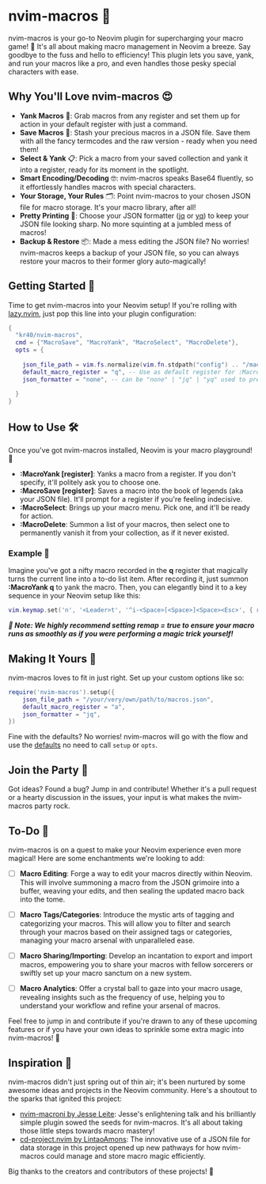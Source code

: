 # nvim-macros 📝

nvim-macros is your go-to Neovim plugin for supercharging your macro game! 🚀 It's all about making macro management in Neovim a breeze. Say goodbye to the fuss and hello to efficiency! This plugin lets you save, yank, and run your macros like a pro, and even handles those pesky special characters with ease.

## Why You'll Love nvim-macros 😍

- **Yank Macros** 🎣: Grab macros from any register and set them up for action in your default register with just a command.
- **Save Macros** 💾: Stash your precious macros in a JSON file. Save them with all the fancy termcodes and the raw version - ready when you need them!
- **Select & Yank** 📋: Pick a macro from your saved collection and yank it into a register, ready for its moment in the spotlight.
- **Smart Encoding/Decoding** 🤓: nvim-macros speaks Base64 fluently, so it effortlessly handles macros with special characters.
- **Your Storage, Your Rules** 🗂️: Point nvim-macros to your chosen JSON file for macro storage. It's your macro library, after all!
- **Pretty Printing** 🎨: Choose your JSON formatter ([jq](https://jqlang.github.io/jq/) or [yq](https://github.com/mikefarah/yq)) to keep your JSON file looking sharp. No more squinting at a jumbled mess of macros!
- **Backup & Restore** 📦: Made a mess editing the JSON file? No worries! nvim-macros keeps a backup of your JSON file, so you can always restore your macros to their former glory auto-magically!

## Getting Started 🚀

Time to get nvim-macros into your Neovim setup! If you're rolling with [lazy.nvim](https://github.com/folke/lazy.nvim), just pop this line into your plugin configuration:

```lua
{
  "kr40/nvim-macros",
  cmd = {"MacroSave", "MacroYank", "MacroSelect", "MacroDelete"},
  opts = {
  
    json_file_path = vim.fs.normalize(vim.fn.stdpath("config") .. "/macros.json"), -- Location where the macros will be stored
    default_macro_register = "q", -- Use as default register for :MacroYank and :MacroSave and :MacroSelect Raw functions
    json_formatter = "none", -- can be "none" | "jq" | "yq" used to pretty print the json file (jq or yq must be installed!)
    
  }
}
```

## How to Use 🛠️

Once you've got nvim-macros installed, Neovim is your macro playground! 🎉

- **:MacroYank [register]**: Yanks a macro from a register. If you don't specify, it'll politely ask you to choose one.
- **:MacroSave [register]**: Saves a macro into the book of legends (aka your JSON file). It'll prompt for a register if you're feeling indecisive.
- **:MacroSelect**: Brings up your macro menu. Pick one, and it'll be ready for action.
- **:MacroDelete**: Summon a list of your macros, then select one to permanently vanish it from your collection, as if it never existed.

### Example 🌟

Imagine you've got a nifty macro recorded in the **q** register that magically turns the current line into a to-do list item. After recording it, just summon **:MacroYank q** to yank the macro. Then, you can elegantly bind it to a key sequence in your Neovim setup like this:

```lua
vim.keymap.set('n', '<Leader>t', '^i-<Space>[<Space>]<Space><Esc>', { remap = true })
```

**_📝 Note: We highly recommend setting remap = true to ensure your macro runs as smoothly as if you were performing a magic trick yourself!_**

## Making It Yours 🎨

nvim-macros loves to fit in just right. Set up your custom options like so:

```lua
require('nvim-macros').setup({
    json_file_path = "/your/very/own/path/to/macros.json",
    default_macro_register = "a",
    json_formatter = "jq",
})
```

Fine with the defaults? No worries! nvim-macros will go with the flow and use the [defaults](#getting-started-🚀) no need to call `setup` or `opts`.

## Join the Party 🎉

Got ideas? Found a bug? Jump in and contribute! Whether it's a pull request or a hearty discussion in the issues, your input is what makes the nvim-macros party rock.

## To-Do 📝

nvim-macros is on a quest to make your Neovim experience even more magical! Here are some enchantments we're looking to add:

- [ ] **Macro Editing**: Forge a way to edit your macros directly within Neovim. This will involve summoning a macro from the JSON grimoire into a buffer, weaving your edits, and then sealing the updated macro back into the tome.

- [ ] **Macro Tags/Categories**: Introduce the mystic arts of tagging and categorizing your macros. This will allow you to filter and search through your macros based on their assigned tags or categories, managing your macro arsenal with unparalleled ease.

- [ ] **Macro Sharing/Importing**: Develop an incantation to export and import macros, empowering you to share your macros with fellow sorcerers or swiftly set up your macro sanctum on a new system.

- [ ] **Macro Analytics**: Offer a crystal ball to gaze into your macro usage, revealing insights such as the frequency of use, helping you to understand your workflow and refine your arsenal of macros.

Feel free to jump in and contribute if you're drawn to any of these upcoming features or if you have your own ideas to sprinkle some extra magic into nvim-macros! 🌟

## Inspiration 🌱

nvim-macros didn't just spring out of thin air; it's been nurtured by some awesome ideas and projects in the Neovim community. Here's a shoutout to the sparks that ignited this project:

- [nvim-macroni by Jesse Leite](https://github.com/jesseleite/nvim-macroni): Jesse's enlightening talk and his brilliantly simple plugin sowed the seeds for nvim-macros. It's all about taking those little steps towards macro mastery!
- [cd-project.nvim by LintaoAmons](https://github.com/LintaoAmons/cd-project.nvim): The innovative use of a JSON file for data storage in this project opened up new pathways for how nvim-macros could manage and store macro magic efficiently.

Big thanks to the creators and contributors of these projects! 🙏
